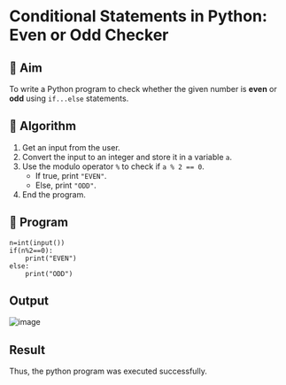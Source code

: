 # Conditional Statements in Python: Even or Odd Checker

## 🎯 Aim
To write a Python program to check whether the given number is **even** or **odd** using `if...else` statements.

## 🧠 Algorithm
1. Get an input from the user.
2. Convert the input to an integer and store it in a variable `a`.
3. Use the modulo operator `%` to check if `a % 2 == 0`.
   - If true, print `"EVEN"`.
   - Else, print `"ODD"`.
4. End the program.

## 🧾 Program
```
n=int(input())
if(n%2==0):
    print("EVEN")
else:
    print("ODD")
```
## Output

![image](https://github.com/user-attachments/assets/4b9928ad-05a6-4c53-980a-619ebd111333)

## Result
Thus, the python program was executed successfully.

